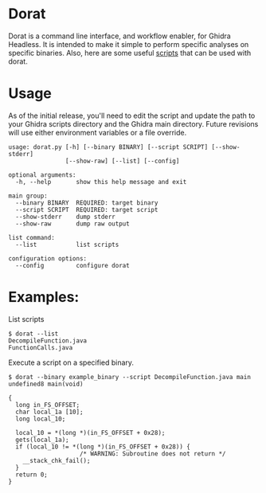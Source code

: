 # Dorat

Dorat is a command line interface, and workflow enabler, for Ghidra Headless. It is intended to
make it simple to perform specific analyses on specific binaries. Also, here are some useful
[scripts](https://github.com/cwgreene/ghidrascripts) that can be used with dorat.

# Usage

As of the initial release, you'll need to edit the script and update the path to your
Ghidra scripts directory and the Ghidra main directory. Future revisions will use
either environment variables or a file override.

```
usage: dorat.py [-h] [--binary BINARY] [--script SCRIPT] [--show-stderr]
                [--show-raw] [--list] [--config]

optional arguments:
  -h, --help       show this help message and exit

main group:
  --binary BINARY  REQUIRED: target binary
  --script SCRIPT  REQUIRED: target script
  --show-stderr    dump stderr
  --show-raw       dump raw output

list command:
  --list           list scripts

configuration options:
  --config         configure dorat
```

# Examples:
List scripts
```
$ dorat --list
DecompileFunction.java
FunctionCalls.java
```
Execute a script on a specified binary.
```
$ dorat --binary example_binary --script DecompileFunction.java main
undefined8 main(void)

{
  long in_FS_OFFSET;
  char local_1a [10];
  long local_10;
  
  local_10 = *(long *)(in_FS_OFFSET + 0x28);
  gets(local_1a);
  if (local_10 != *(long *)(in_FS_OFFSET + 0x28)) {
                    /* WARNING: Subroutine does not return */
    __stack_chk_fail();
  }
  return 0;
}
```
